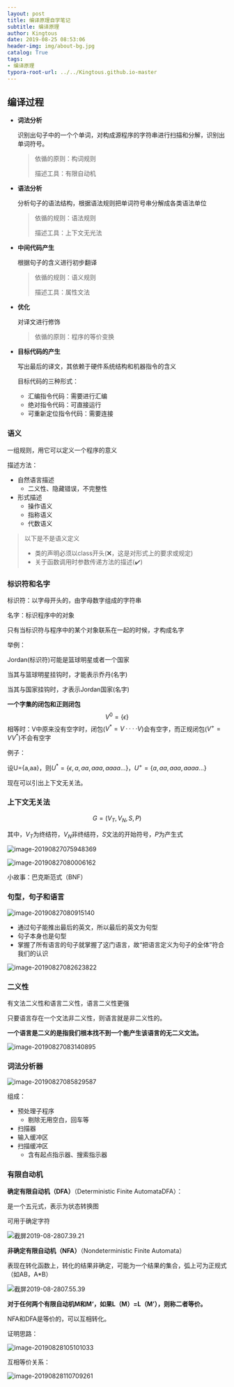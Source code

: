 ```yaml
---
layout: post
title: 编译原理自学笔记
subtitle: 编译原理
author: Kingtous
date: 2019-08-25 08:53:06
header-img: img/about-bg.jpg
catalog: True
tags:
- 编译原理
typora-root-url: ../../Kingtous.github.io-master
---
```


## 编译过程

- **词法分析**

  识别出句子中的一个个单词，对构成源程序的字符串进行扫描和分解，识别出单词符号。

  > 依循的原则：构词规则
  >
  > 描述工具：有限自动机

- **语法分析**

  分析句子的语法结构，根据语法规则把单词符号串分解成各类语法单位

  > 依循的规则：语法规则
  >
  > 描述工具：上下文无光法

- **中间代码产生**

  根据句子的含义进行初步翻译

  >依循的规则：语义规则
  >
  >描述工具：属性文法

- **优化**

  对译文进行修饰

  > 依循的原则：程序的等价变换

- **目标代码的产生**

  写出最后的译文，其依赖于硬件系统结构和机器指令的含义

  目标代码的三种形式：

  - 汇编指令代码：需要进行汇编
  - 绝对指令代码：可直接运行
  - 可重新定位指令代码：需要连接



### 语义

一组规则，用它可以定义一个程序的意义

描述方法：

- 自然语言描述
  - 二义性、隐藏错误，不完整性
- 形式描述
  - 操作语义
  - 指称语义
  - 代数语义

> 以下是不是语义定义
>
> - 类的声明必须以class开头(❌，这是对形式上的要求或规定)
> - 关于函数调用时参数传递方法的描述(✔️)

### 标识符和名字

标识符：以字母开头的，由字母数字组成的字符串

名字：标识程序中的对象

只有当标识符与程序中的某个对象联系在一起的时候，才构成名字

举例：

Jordan(标识符)可能是篮球明星或者一个国家

当其与篮球明星挂钩时，才能表示乔丹(名字)

当其与国家挂钩时，才表示Jordan国家(名字)



**一个字集的闭包和正则闭包**
$$
V^{0}=\{\epsilon\}
$$
相等时：V中原来没有空字时，闭包($V^* = V····V$)会有空字，而正规闭包($V^+ = V V^*$)不会有空字

例子：

设U={a,aa}，则$U^* = \{\epsilon,a,aa,aaa,aaaa...\}$，$U^+ = \{a,aa,aaa,aaaa...\}$



现在可以引出上下文无关法。



### 上下文无关法

$$
G=(V_T,V_N,S,P)
$$

其中，$V_T$为终结符，$V_N$非终结符，$S$文法的开始符号，$P$为产生式

![image-20190827075948369](/img/unsorted/image-20190827075948369.png)

![image-20190827080006162](/img/unsorted/image-20190827080006162.png)

小故事：巴克斯范式（BNF）



### 句型，句子和语言

![image-20190827080915140](/img/unsorted/image-20190827080915140.png)

- 通过句子能推出最后的英文，所以最后的英文为句型
- 句子本身也是句型
- 掌握了所有语言的句子就掌握了这门语言，故“把语言定义为句子的全体”符合我们的认识

![image-20190827082623822](/img/unsorted/image-20190827082623822.png)



### 二义性

有文法二义性和语言二义性，语言二义性更强

只要语言存在一个文法非二义性，则语言就是非二义性的。

**一个语言是二义的是指我们根本找不到一个能产生该语言的无二义文法。**

![image-20190827083140895](/img/unsorted/image-20190827083140895.png)





### 词法分析器

![image-20190827085829587](/img/unsorted/image-20190827085829587.png)

组成：

- 预处理子程序
  - 剔除无用空白，回车等
- 扫描器
- 输入缓冲区
- 扫描缓冲区
  - 含有起点指示器、搜索指示器



### 有限自动机

**确定有限自动机（DFA）**（Deterministic Finite AutomataDFA）：

是一个五元式，表示为状态转换图

可用于确定字符

![截屏2019-08-2807.39.21](/img/unsorted/截屏2019-08-2807.39.21.png)

**非确定有限自动机（NFA）**（Nondeterministic Finite Automata）

表现在转化函数上，转化的结果非确定，可能为一个结果的集合，弧上可为正规式（如AB，A*B）

![截屏2019-08-2807.55.39](/img/unsorted/截屏2019-08-2807.55.39.png)

**对于任何两个有限自动机M和M‘，如果L（M）=L（M’），则称二者等价。**

NFA和DFA是等价的，可以互相转化。

证明思路：

![image-20190828105101033](/img/unsorted/image-20190828105101033.png)

互相等价关系：

![image-20190828110709261](/img/unsorted/image-20190828110709261.png)

